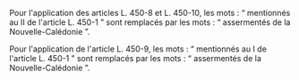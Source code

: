 Pour l'application des articles L. 450-8 et L. 450-10, les mots : “ mentionnés au II de l'article L. 450-1 ” sont remplacés par les mots : “ assermentés de la Nouvelle-Calédonie ”.


Pour l'application de l'article L. 450-9, les mots : “ mentionnés au I de l'article L. 450-1 ” sont remplacés par les mots : “ assermentés de la Nouvelle-Calédonie ”.

